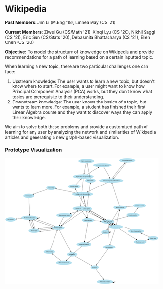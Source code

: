 # Wikipedia

**Past Members**: Jim Li (M.Eng '18), Linnea May (CS '21)

**Current Members**: Ziwei Gu (CS/Math '21), Xinqi Lyu (CS '20), Nikhil Saggi (CS '21), Eric Sun (CS/Stats '20), Debasmita Bhattacharya (CS '21), Ellen Chen (CS '20)

**Objective:** To model  the structure of knowledge on Wikipedia and provide recommendations for a path of learning based on a certain inputted topic. 

When learning a new topic, there are two particular challenges one can face: 

1. Upstream knowledge: The user wants to learn a new topic, but doesn't know where to start. For example, a user might want to know how Principal Component Analysis (PCA) works, but they don't know what topics are prerequisite to their understanding. 
2. Downstream knowledge: The user knows the basics of a topic, but wants to learn more. For example, a student has finished their first Linear Algebra course and they want to discover ways they can apply their knowledge. 

We aim to solve both these problems and provide a customized path of learning for any user by analyzing the network and similarities of Wikipedia articles and generating a new graph-based visualization. 

### Prototype Visualization

![graph](viz/graph3.png)
